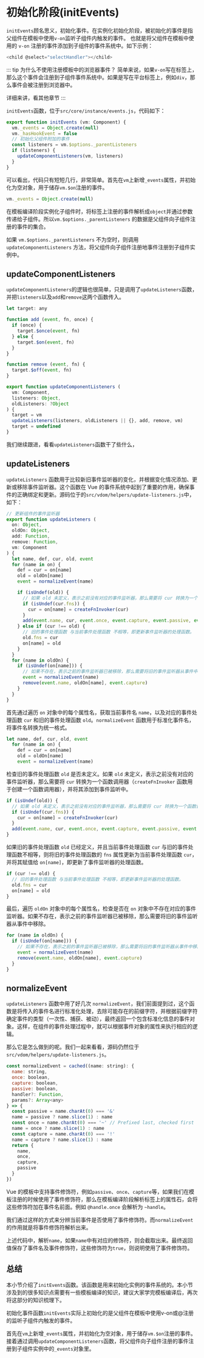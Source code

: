 # 初始化阶段(initEvents)

`initEvents`顾名思义，初始化事件。在实例化初始化阶段，被初始化的事件是指父组件在模板中使用`v-on`监听子组件内触发的事件。
也就是将父组件在模板中使用的 `v-on` 注册的事件添加到子组件的事件系统中。如下示例：

```js
<child @select="selectHandler"></child>
```

::: tip 为什么不使用注册模板中的浏览器事件？
简单来说，如果`v-on`写在标签上，那么这个事件会注册到子组件事件系统中。如果是写在平台标签上，例如`div`，那么事件会被注册到浏览器中。

详细来讲，看其他章节
:::

`initEvents`函数，位于`src/core/instance/events.js`，代码如下：

```js
export function initEvents (vm: Component) {
  vm._events = Object.create(null)
  vm._hasHookEvent = false
  // 初始化父组件附加的事件
  const listeners = vm.$options._parentListeners
  if (listeners) {
    updateComponentListeners(vm, listeners)
  }
}
```

可以看出，代码只有短短几行，非常简单。首先在`vm`上新增`_events`属性，并初始化为空对象，用于储存`vm.$on`注册的事件。

```js
vm._events = Object.create(null)
```

在模板编译阶段实例化子组件时，将标签上注册的事件解析成`object`并通过参数传递给子组件。所以`vm.$options._parentListeners` 的数据是父组件向子组件注册的事件的集合。

如果 `vm.$options._parentListeners` 不为空时，则调用`updateComponentListeners` 方法，将父组件向子组件注册地事件注册到子组件实例中。

## updateComponentListeners

`updateComponentListeners`的逻辑也很简单，只是调用了`updateListeners`函数，并把`listeners`以及`add`和`remove`这两个函数传入。

```js
let target: any

function add (event, fn, once) {
  if (once) {
    target.$once(event, fn)
  } else {
    target.$on(event, fn)
  }
}

function remove (event, fn) {
  target.$off(event, fn)
}

export function updateComponentListeners (
  vm: Component,
  listeners: Object,
  oldListeners: ?Object
) {
  target = vm
  updateListeners(listeners, oldListeners || {}, add, remove, vm)
  target = undefined
}
```
我们继续跟进，看看`updateListeners`函数干了些什么，

## updateListeners

`updateListeners` 函数用于比较新旧事件监听器的变化，并根据变化情况添加、更新或移除事件监听器。这个函数在 Vue 的事件系统中起到了重要的作用，确保事件的正确绑定和更新。源码位于的`src/vdom/helpers/update-listeners.js`中，如下：

```js
// 更新组件的事件监听器
export function updateListeners (
  on: Object,
  oldOn: Object,
  add: Function,
  remove: Function,
  vm: Component
) {
  let name, def, cur, old, event
  for (name in on) {
    def = cur = on[name]
    old = oldOn[name]
    event = normalizeEvent(name)

    if (isUndef(old)) {
      // 如果 old 未定义，表示之前没有对应的事件监听器，那么需要将 cur 转换为一个函数调用器，并将其添加到事件监听中。
      if (isUndef(cur.fns)) {
        cur = on[name] = createFnInvoker(cur)
      }
      add(event.name, cur, event.once, event.capture, event.passive, event.params)
    } else if (cur !== old) {
      // 旧的事件处理函数 与当前事件处理函数 不相等，即更新事件监听器的处理函数。
      old.fns = cur
      on[name] = old
    }
  }
  for (name in oldOn) {
    if (isUndef(on[name])) {
      // 如果不存在，表示之前的事件监听器已被移除，那么需要将旧的事件监听器从事件中移除。
      event = normalizeEvent(name)
      remove(event.name, oldOn[name], event.capture)
    }
  }
}

```

首先通过遍历 `on` 对象中的每个属性名，获取当前事件名 `name`，以及对应的事件处理函数 `cur` 和旧的事件处理函数 `old`。`normalizeEvent` 函数用于标准化事件名，将事件名转换为统一格式。

```js
let name, def, cur, old, event
  for (name in on) {
    def = cur = on[name]
    old = oldOn[name]
    event = normalizeEvent(name)
```

检查旧的事件处理函数 `old` 是否未定义。如果 `old` 未定义，表示之前没有对应的事件监听器，那么需要将 `cur` 转换为一个函数调用器（`createFnInvoker` 函数用于创建一个函数调用器），并将其添加到事件监听中。

```js
if (isUndef(old)) {
  // 如果 old 未定义，表示之前没有对应的事件监听器，那么需要将 cur 转换为一个函数调用器，并将其添加到事件监听中。
  if (isUndef(cur.fns)) {
    cur = on[name] = createFnInvoker(cur)
  }
  add(event.name, cur, event.once, event.capture, event.passive, event.params)
}
```

如果旧的事件处理函数 `old` 已经定义，并且当前事件处理函数 `cur` 与旧的事件处理函数不相等，则将旧的事件处理函数的 `fns` 属性更新为当前事件处理函数 `cur`，并将其赋值给 `on[name]`，即更新了事件监听器的处理函数。

```js
if (cur !== old) {
  // 旧的事件处理函数 与当前事件处理函数 不相等，即更新事件监听器的处理函数。
  old.fns = cur
  on[name] = old
}
```

最后，遍历 `oldOn` 对象中的每个属性名，检查是否在 `on` 对象中不存在对应的事件监听器。如果不存在，表示之前的事件监听器已被移除，那么需要将旧的事件监听器从事件中移除。

```js
for (name in oldOn) {
  if (isUndef(on[name])) {
    // 如果不存在，表示之前的事件监听器已被移除，那么需要将旧的事件监听器从事件中移除。
    event = normalizeEvent(name)
    remove(event.name, oldOn[name], event.capture)
  }
}
```


## normalizeEvent

`updateListeners` 函数中用了好几次 `normalizeEvent`，我们前面提到过，这个函数是将传入的事件名进行标准化处理，去除可能存在的前缀字符，并根据前缀字符确定事件的类型（一次性、捕获、被动），最终返回一个包含标准化信息的事件对象。这样，在组件的事件处理过程中，就可以根据事件对象的属性来执行相应的逻辑。

那么它是怎么做到的呢。我们一起来看看，源码仍然位于`src/vdom/helpers/update-listeners.js`。

```js
const normalizeEvent = cached((name: string): {
  name: string,
  once: boolean,
  capture: boolean,
  passive: boolean,
  handler?: Function,
  params?: Array<any>
} => {
  const passive = name.charAt(0) === '&'
  name = passive ? name.slice(1) : name
  const once = name.charAt(0) === '~' // Prefixed last, checked first
  name = once ? name.slice(1) : name
  const capture = name.charAt(0) === '!'
  name = capture ? name.slice(1) : name
  return {
    name,
    once,
    capture,
    passive
  }
})
```

Vue 的模板中支持事件修饰符，例如`passive`、`once`、`capture`等，如果我们在模板注册的时候使用了事件修饰符，那么在模板编译阶段解析标签上的属性石，会将这些修饰符加在事件名前面。例如 `@handle.once` 会解析为 `~handle`。

我们通过这样的方式来分辨当前事件是否使用了事件修饰符。而`normalizeEvent`的作用就是将事件修饰符解析出来。

上述代码中，解析`name`，如果`name`中有对应的修饰符，则会截取出来。最终返回值保存了事件名及事件修饰符，这些修饰符为`true`，则说明使用了事件修饰符。

## 总结

本小节介绍了`initEvents`函数。该函数是用来初始化实例的事件系统的。本小节涉及到的很多知识点需要有一些模板编译的知识，建议大家学完模板编译后，再次将这部分的知识梳理下。

初始化事件函数`initEvents`实际上初始化的是父组件在模板中使用v-on或@注册的监听子组件内触发的事件。

首先在`vm`上新增`_events`属性，并初始化为空对象，用于储存`vm.$on`注册的事件。接着通过调用`updateComponentListeners`函数，将父组件向子组件注册的事件注册到子组件实例中的`_events`对象里。
